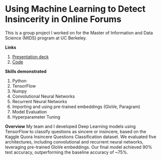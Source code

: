 # Using Machine Learning to Detect Insincerity in Online Forums
This is a group project I worked on for the Master of Information and Data Science (MIDS) program at UC Berkeley.

**Links**
1. [Presentation deck]()
2. [Code](https://github.com/jonathanhorx/portfolio/blob/main/Using%20Machine%20Learning%20to%20Detect%20Insincerity%20in%20Online%20Forums/final_project.ipynb)


**Skills demonstrated**
1. Python
2. TensorFlow
3. Numpy
4. Convolutional Neural Networks
5. Recurrent Neural Networks
6. Importing and using pre-trained embeddings (GloVe, Paragram)
7. Model Evaluation
8. Hyperparameter Tuning


**Overview**
My team and I developed Deep Learning models using TensorFlow to classify questions as sincere or insincere, based on the Kaggle Quora Insincere Questions Classification dataset. We evaluated five architectures, including convolutional and recurrent neural networks, leveraging pre-trained GloVe embeddings. Our final model achieved 90% test accuracy, outperforming the baseline accuracy of ~75%.

